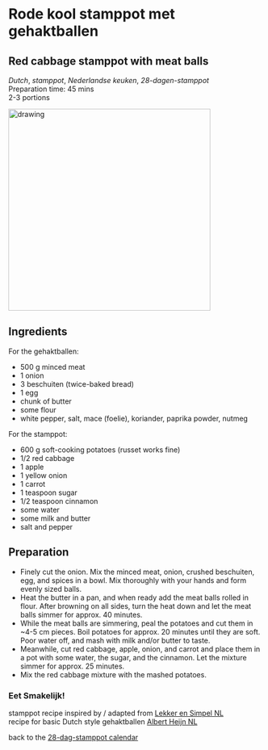 # Rode kool stamppot met gehaktballen 
## Red cabbage stamppot with meat balls
_Dutch_, _stamppot_, _Nederlandse keuken_, _28-dagen-stamppot_  
Preparation time: 45 mins  
2-3 portions  

<img src="images/dag-10_rode_koolstamppot_met_gehaktballen.jpg" alt="drawing" width="400"/>  

## Ingredients
For the gehaktballen: 
* 500 g minced meat
* 1 onion
* 3 beschuiten (twice-baked bread)
* 1 egg
* chunk of butter
* some flour
* white pepper, salt, mace (foelie), koriander, paprika powder, nutmeg

For the stamppot: 
* 600 g soft-cooking potatoes (russet works fine)
* 1/2 red cabbage 
* 1 apple 
* 1 yellow onion
* 1 carrot
* 1 teaspoon sugar
* 1/2 teaspoon cinnamon
* some water
* some milk and butter 
* salt and pepper 

## Preparation
* Finely cut the onion. Mix the minced meat, onion, crushed beschuiten, egg, and spices in a bowl. Mix thoroughly with your hands and form evenly sized balls. 
* Heat the butter in a pan, and when ready add the meat balls rolled in flour. After browning on all sides, turn the heat down and let the meat balls simmer for approx. 40 minutes. 
* While the meat balls are simmering, peal the potatoes and cut them in ~4-5 cm pieces. Boil potatoes for approx. 20 minutes until they are soft. Poor water off, and mash with milk and/or butter to taste. 
* Meanwhile, cut red cabbage, apple, onion, and carrot and place them in a pot with some water, the sugar, and the cinnamon. Let the mixture simmer for approx. 25 minutes. 
* Mix the red cabbage mixture with the mashed potatoes. 

### Eet Smakelijk!

stamppot recipe inspired by / adapted from [Lekker en Simpel NL](https://www.lekkerensimpel.com/rode-kool-stamppot/)  
recipe for basic Dutch style gehaktballen [Albert Heijn NL](https://www.ah.nl/allerhande/recept/R-R712922/hollandse-gehaktballen)

back to the [28-dag-stamppot calendar](https://mlopatka.github.io/recipe-book/)
